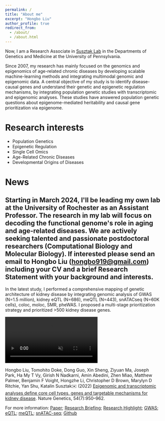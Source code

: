 ```yaml
---
permalink: /
title: "About me"
excerpt: "Hongbo Liu"
author_profile: true
redirect_from: 
  - /about/
  - /about.html
---
```

<base target="_self">

Now, I am a Research Associate in [Susztak Lab](https://www.med.upenn.edu/susztaklab) in the Departments of Genetics and Medicine at the University of Pennsylvania.

Since 2007, my research has mainly focused on the genomics and epigenomics of age-related chronic diseases by developing scalable machine-learning methods and integrating 
multimodal genomic and epigenomic data. A central objective of my study is to identify disease-causal genes and understand their genetic and epigenetic regulation mechanisms, by integrating population genetic studies with transcriptomic and epigenomic analyses.
These studies have answered population genetic questions about epigenome-mediated heritability and causal gene prioritization via epigenome.


Research interests
======
* Population Genetics
* Epigenetic Regulation
* Single Cell Omics
* Age-Related Chronic Diseases
* Developmental Origins of Diseases


News
======
Starting in March 2024, I'll be leading my own lab at the University of Rochester as an Assistant Professor. The research in my lab will focus on decoding the functional genome's role in aging and age-related diseases. We are actively seeking talented and passionate postdoctoral researchers (Computational Biology and Molecular Biology). If interested please send an email to Hongbo Liu (hongbo919@gmail.com) including your CV and a brief Research Statement with your background and interests.
------


In the latest study, I performed a comprehensive mapping of genetic architecture of kidney disease by integrating genomic analysis of GWAS (N=1.5 million), kidney eQTL (N=686), meQTL (N=443), snATACseq (N=60K cells), coloc, moloc, SMR, pheWAS. I proposed a multi-stage prioritization strategy and prioritized >500 kidney disease genes.
<html>
<body>
<video src="https://user-images.githubusercontent.com/2704756/210302639-8c4e8317-89e5-4a24-8160-dfe5bfb5d59d.mp4" loop="true" autoplay="autoplay" controls="controls" style="max-width: 730px;" muted>
</video>
</body>
</html>

Hongbo Liu, Tomohito Doke, Dong Guo, Xin Sheng, Ziyuan Ma, Joseph Park, Ha My T Vy, Girish N Nadkarni, Amin Abedini, Zhen Miao, Matthew Palmer, Benjamin F Voight, Hongzhe Li, Christopher D Brown, Marylyn D Ritchie, Yan Shu, Katalin Susztak✉️ (2022) [Epigenomic and transcriptomic analyses define core cell types, genes and targetable mechanisms for kidney disease](https://www.nature.com/articles/s41588-022-01097-w). Nature Genetics, 54(7):950–962. 
  
For more information: [Paper](https://www.nature.com/articles/s41588-022-01097-w); [Research Briefing](https://www.nature.com/articles/s41588-022-01098-9);  [Research Highlight](https://www.kidney-international.org/article/S0085-2538(22)00903-6/fulltext); [GWAS](https://susztaklab.com/GWAS/index.php); [eQTL](http://www.susztaklab.com/Kidney_eQTL/index.php); [meQTL](http://www.susztaklab.com/Kidney_meQTL/index.php); [snATAC-seq](http://www.susztaklab.com/Human_snATAC/index.php); [Github](https://github.com/hbliu/Kidney_Epi_Pri)




